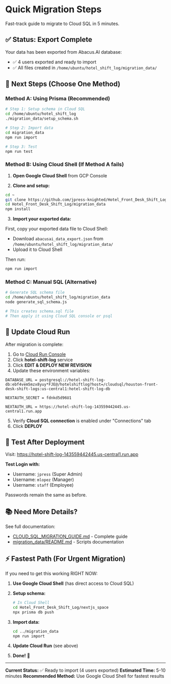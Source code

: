 
# Quick Migration Steps

Fast-track guide to migrate to Cloud SQL in 5 minutes.

## ✅ Status: Export Complete

Your data has been exported from Abacus.AI database:
- ✅ 4 users exported and ready to import
- ✅ All files created in `/home/ubuntu/hotel_shift_log/migration_data/`

## 🚀 Next Steps (Choose One Method)

### Method A: Using Prisma (Recommended)

```bash
# Step 1: Setup schema in Cloud SQL
cd /home/ubuntu/hotel_shift_log
./migration_data/setup_schema.sh

# Step 2: Import data
cd migration_data
npm run import

# Step 3: Test
npm run test
```

### Method B: Using Cloud Shell (If Method A fails)

1. **Open Google Cloud Shell** from GCP Console

2. **Clone and setup:**
```bash
cd ~
git clone https://github.com/jpress-knighted/Hotel_Front_Desk_Shift_Log.git
cd Hotel_Front_Desk_Shift_Log/migration_data
npm install
```

3. **Import your exported data:**

First, copy your exported data file to Cloud Shell:
- Download `abacusai_data_export.json` from `/home/ubuntu/hotel_shift_log/migration_data/`
- Upload it to Cloud Shell

Then run:
```bash
npm run import
```

### Method C: Manual SQL (Alternative)

```bash
# Generate SQL schema file
cd /home/ubuntu/hotel_shift_log/migration_data
node generate_sql_schema.js

# This creates schema.sql file
# Then apply it using Cloud SQL console or psql
```

## 🔧 Update Cloud Run

After migration is complete:

1. Go to [Cloud Run Console](https://console.cloud.google.com/run)
2. Click **hotel-shift-log** service
3. Click **EDIT & DEPLOY NEW REVISION**
4. Update these environment variables:

```
DATABASE_URL = postgresql://hotel-shift-log-db:ebf4vem5mzx8yuy*FJE@/hotelshiftlog?host=/cloudsql/houston-front-desk-shift-logs:us-central1:hotel-shift-log-db

NEXTAUTH_SECRET = fdnkd5d96U1

NEXTAUTH_URL = https://hotel-shift-log-143559442445.us-central1.run.app
```

5. Verify **Cloud SQL connection** is enabled under "Connections" tab
6. Click **DEPLOY**

## 🧪 Test After Deployment

Visit: https://hotel-shift-log-143559442445.us-central1.run.app

**Test Login with:**
- Username: `jpress` (Super Admin)
- Username: `mlopez` (Manager)
- Username: `staff` (Employee)

Passwords remain the same as before.

## 📚 Need More Details?

See full documentation:
- [CLOUD_SQL_MIGRATION_GUIDE.md](./CLOUD_SQL_MIGRATION_GUIDE.md) - Complete guide
- [migration_data/README.md](./migration_data/README.md) - Scripts documentation

## ⚡ Fastest Path (For Urgent Migration)

If you need to get this working RIGHT NOW:

1. **Use Google Cloud Shell** (has direct access to Cloud SQL)
2. **Setup schema:**
   ```bash
   # In Cloud Shell
   cd Hotel_Front_Desk_Shift_Log/nextjs_space
   npx prisma db push
   ```

3. **Import data:**
   ```bash
   cd ../migration_data
   npm run import
   ```

4. **Update Cloud Run** (see above)

5. **Done!** 🎉

---

**Current Status:** ✅ Ready to import (4 users exported)
**Estimated Time:** 5-10 minutes
**Recommended Method:** Use Google Cloud Shell for fastest results
